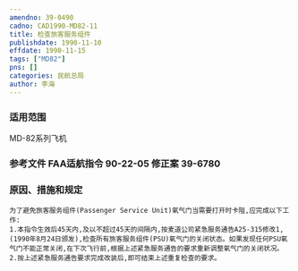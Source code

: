 ```yaml
---
amendno: 39-0490  
cadno: CAD1990-MD82-11  
title: 检查旅客服务组件  
publishdate: 1990-11-10  
effdate: 1990-11-15  
tags: ["MD82"]  
pns: []  
categories: 民航总局  
author: 李海  
---
```

  
### 适用范围  
MD-82系列飞机  
  
<!--more-->  
### 参考文件    FAA适航指令 90-22-05 修正案 39-6780  
  
### 原因、措施和规定  
    为了避免旅客服务组件(Passenger Service Unit)氧气门当需要打开时卡阻,应完成以下工作:  
    1.本指令生效后45天内,及以不超过45天的间隔内,按麦道公司紧急服务通告A25-315修改1,(1990年8月24日颁发),检查所有旅客服务组件(PSU)氧气门的关闭状态。如果发现任何PSU氧气门不能正常关闭,在下次飞行前,根据上述紧急服务通告的要求重新调整氧气门的关闭状况。  
    2.按上述紧急服务通告要求完成改装后,即可结束上述重复检查的要求。  
  
